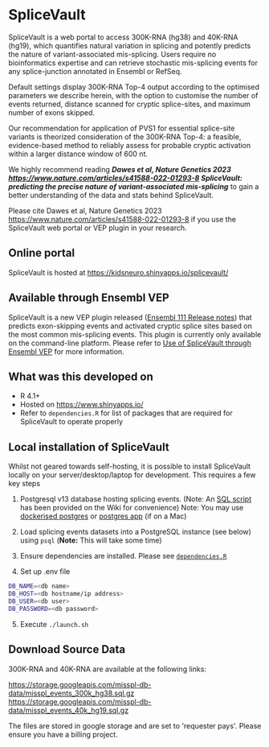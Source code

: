 # SpliceVault

SpliceVault is a web portal to access 300K-RNA (hg38) and 40K-RNA (hg19), which quantifies natural variation in splicing and potently predicts the nature of variant-associated mis-splicing. Users require no bioinformatics expertise and can retrieve stochastic mis-splicing events for any splice-junction annotated in Ensembl or RefSeq.

Default settings display 300K-RNA Top-4 output according to the optimised parameters we describe herein, with the option to customise the number of events returned, distance scanned for cryptic splice-sites, and maximum number of exons skipped.

Our recommendation for application of PVS1 for essential splice-site variants is theorized consideration of the 300K-RNA Top-4: a feasible, evidence-based method to reliably assess for probable cryptic activation within a larger distance window of 600 nt.

We highly recommend reading ***Dawes et al, Nature Genetics 2023 https://www.nature.com/articles/s41588-022-01293-8 SpliceVault: predicting the precise nature of variant-associated mis-splicing*** to gain a better understanding of the data and stats behind SpliceVault.

Please cite Dawes et al, Nature Genetics 2023 https://www.nature.com/articles/s41588-022-01293-8 if you use the SpliceVault web portal or VEP plugin in your research.

## Online portal

SpliceVault is hosted at <https://kidsneuro.shinyapps.io/splicevault/>

## Available through Ensembl VEP

SpliceVault is a new VEP plugin released ([Ensembl 111 Release notes](https://www.ensembl.info/2024/01/11/ensembl-111-has-been-released/)) that predicts exon-skipping events and activated cryptic splice sites based on the most common mis-splicing events. This plugin is currently only available on the command-line platform. Please refer to [Use of SpliceVault through Ensembl VEP](https://github.com/kidsneuro-lab/SpliceVault/wiki/Use-of-SpliceVault-through-Ensembl-VEP) for more information.

## What was this developed on

-   R 4.1+
-   Hosted on <https://www.shinyapps.io/>
-   Refer to `dependencies.R` for list of packages that are required for SpliceVault to operate properly

## Local installation of SpliceVault

Whilst not geared towards self-hosting, it is possible to install SpliceVault locally on your server/desktop/laptop for development. This requires a few key steps

1.  Postgresql v13 database hosting splicing events. (Note: An [SQL script](https://github.com/kidsneuro-lab/SpliceVault/wiki/SQL-script-to-create-missplicing-database) has been provided on the Wiki for convenience) Note: You may use [dockerised postgres](https://hub.docker.com/_/postgres) or [postgres app](https://postgresapp.com/) (if on a Mac)

2.  Load splicing events datasets into a PostgreSQL instance (see below) using `psql` (**Note:** This will take some time)

3. Ensure dependencies are installed. Please see [`dependencies.R`](https://github.com/kidsneuro-lab/SpliceVault/blob/main/dependencies.R)

3.  Set up .env file

```bash
DB_NAME=<db name>
DB_HOST=<db hostname/ip address>
DB_USER=<db user>
DB_PASSWORD=<db password>
```

5.  Execute `./launch.sh`

## Download Source Data

300K-RNA and 40K-RNA are available at the following links:

<https://storage.googleapis.com/misspl-db-data/misspl_events_300k_hg38.sql.gz> <https://storage.googleapis.com/misspl-db-data/misspl_events_40k_hg19.sql.gz>

The files are stored in google storage and are set to 'requester pays'. Please ensure you have a billing project.
